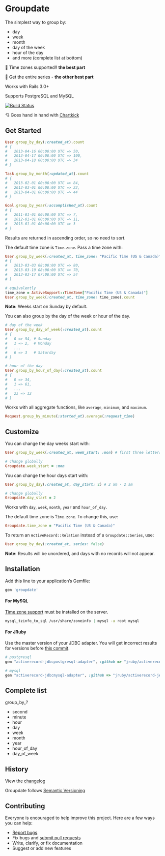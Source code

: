 # Groupdate

The simplest way to group by:

- day
- week
- month
- day of the week
- hour of the day
- and more (complete list at bottom)

:tada: Time zones supported!! **the best part**

:cake: Get the entire series - **the other best part**

Works with Rails 3.0+

Supports PostgreSQL and MySQL

[![Build Status](https://travis-ci.org/ankane/groupdate.png)](https://travis-ci.org/ankane/groupdate)

:cupid: Goes hand in hand with [Chartkick](http://ankane.github.io/chartkick/)

## Get Started

```ruby
User.group_by_day(:created_at).count
# {
#   2013-04-16 00:00:00 UTC => 50,
#   2013-04-17 00:00:00 UTC => 100,
#   2013-04-18 00:00:00 UTC => 34
# }

Task.group_by_month(:updated_at).count
# {
#   2013-02-01 00:00:00 UTC => 84,
#   2013-03-01 00:00:00 UTC => 23,
#   2013-04-01 00:00:00 UTC => 44
# }

Goal.group_by_year(:accomplished_at).count
# {
#   2011-01-01 00:00:00 UTC => 7,
#   2012-01-01 00:00:00 UTC => 11,
#   2013-01-01 00:00:00 UTC => 3
# }
```

Results are returned in ascending order, so no need to sort.

The default time zone is `Time.zone`.  Pass a time zone with:

```ruby
User.group_by_week(:created_at, time_zone: "Pacific Time (US & Canada)").count
# {
#   2013-03-03 08:00:00 UTC => 80,
#   2013-03-10 08:00:00 UTC => 70,
#   2013-03-17 07:00:00 UTC => 54
# }

# equivalently
time_zone = ActiveSupport::TimeZone["Pacific Time (US & Canada)"]
User.group_by_week(:created_at, time_zone: time_zone).count
```

**Note:** Weeks start on Sunday by default.

You can also group by the day of the week or hour of the day.

```ruby
# day of the week
User.group_by_day_of_week(:created_at).count
# {
#   0 => 54, # Sunday
#   1 => 2,  # Monday
#   ...
#   6 => 3   # Saturday
# }

# hour of the day
User.group_by_hour_of_day(:created_at).count
# {
#   0 => 34,
#   1 => 61,
#   ...
#   23 => 12
# }
```

Works with all aggregate functions, like `average`, `minimum`, and `maximum`.

```ruby
Request.group_by_minute(:started_at).average(:request_time)
```

## Customize

You can change the day weeks start with:

```ruby
User.group_by_week(:created_at, week_start: :mon) # first three letters of day

# change globally
Groupdate.week_start = :mon
```

You can change the hour days start with:

```ruby
User.group_by_day(:created_at, day_start: 2) # 2 am - 2 am

# change globally
Groupdate.day_start = 2
```

Works with `day`, `week`, `month`, `year` and `hour_of_day`.

The default time zone is `Time.zone`.  To change this, use:

```ruby
Groupdate.time_zone = "Pacific Time (US & Canada)"
```

To return an `ActiveRecord::Relation` instead of a `Groupdate::Series`, use:

```ruby
User.group_by_day(:created_at, series: false)
```

**Note:** Results will be unordered, and days with no records will not appear.

## Installation

Add this line to your application’s Gemfile:

```ruby
gem 'groupdate'
```

#### For MySQL

[Time zone support](http://dev.mysql.com/doc/refman/5.6/en/time-zone-support.html) must be installed on the server.

```sh
mysql_tzinfo_to_sql /usr/share/zoneinfo | mysql -u root mysql
```

#### For JRuby

Use the master version of your JDBC adapter.  You will get incorrect results for versions before [this commit](https://github.com/jruby/activerecord-jdbc-adapter/commit/c1cdb7cec8d3f06fc54995e8d872d830bd0a4d91).

```ruby
# postgresql
gem "activerecord-jdbcpostgresql-adapter", :github => "jruby/activerecord-jdbc-adapter"

# mysql
gem "activerecord-jdbcmysql-adapter", :github => "jruby/activerecord-jdbc-adapter"
```

## Complete list

group_by_?

- second
- minute
- hour
- day
- week
- month
- year
- hour_of_day
- day_of_week

## History

View the [changelog](https://github.com/ankane/groupdate/blob/master/CHANGELOG.md)

Groupdate follows [Semantic Versioning](http://semver.org/)

## Contributing

Everyone is encouraged to help improve this project. Here are a few ways you can help:

- [Report bugs](https://github.com/ankane/groupdate/issues)
- Fix bugs and [submit pull requests](https://github.com/ankane/groupdate/pulls)
- Write, clarify, or fix documentation
- Suggest or add new features

